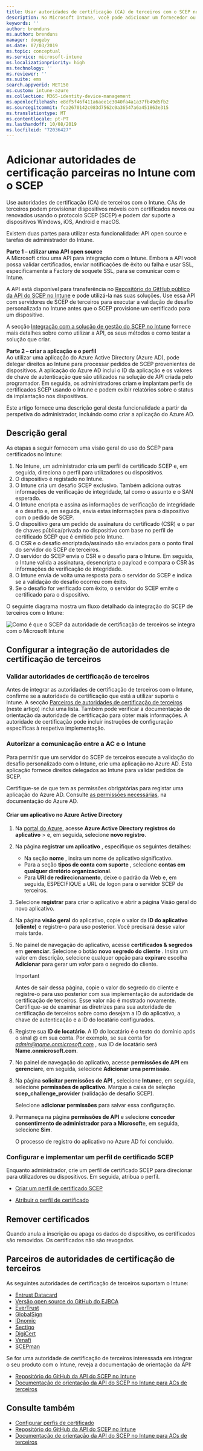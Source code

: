 ```yaml
---
title: Usar autoridades de certificação (CA) de terceiros com o SCEP no Microsoft Intune-Azure | Microsoft Docs
description: No Microsoft Intune, você pode adicionar um fornecedor ou uma autoridade de certificação (CA) de terceiros para emitir certificados para dispositivos móveis usando o protocolo SCEP. Nesta descrição geral, uma aplicação do Azure Active Directory (Azure AD) fornece permissões ao Microsoft Intune para validar certificados. Em seguida, utilize o ID da aplicação, a chave de autenticação e o ID do inquilino da aplicação do AAD para configurar o servidor do SCEP para emitir certificados.
keywords: ''
author: brenduns
ms.author: brenduns
manager: dougeby
ms.date: 07/03/2019
ms.topic: conceptual
ms.service: microsoft-intune
ms.localizationpriority: high
ms.technology: ''
ms.reviewer: ''
ms.suite: ems
search.appverid: MET150
ms.custom: intune-azure
ms.collection: M365-identity-device-management
ms.openlocfilehash: e8df5f46f411a6aee1c3040fa4a1a37fb49d5fb2
ms.sourcegitcommit: fca2670142c083d7562c0a36547a6a451863e315
ms.translationtype: MT
ms.contentlocale: pt-PT
ms.lasthandoff: 10/08/2019
ms.locfileid: "72036427"
---
```

# <a name="add-partner-certification-authority-in-intune-using-scep"></a>Adicionar autoridades de certificação parceiras no Intune com o SCEP

Use autoridades de certificação (CA) de terceiros com o Intune. CAs de terceiros podem provisionar dispositivos móveis com certificados novos ou renovados usando o protocolo SCEP (SCEP) e podem dar suporte a dispositivos Windows, iOS, Android e macOS.

Existem duas partes para utilizar esta funcionalidade: API open source e tarefas de administrador do Intune.

**Parte 1 – utilizar uma API open source**  
A Microsoft criou uma API para integração com o Intune. Embora a API você possa validar certificados, enviar notificações de êxito ou falha e usar SSL, especificamente a Factory de soquete SSL, para se comunicar com o Intune.

A API está disponível para transferência no [Repositório do GitHub público da API do SCEP no Intune](http://github.com/Microsoft/Intune-Resource-Access/tree/develop/src/CsrValidation) e pode utilizá-la nas suas soluções. Use essa API com servidores de SCEP de terceiros para executar a validação de desafio personalizada no Intune antes que o SCEP provisione um certificado para um dispositivo.

A secção [Integração com a solução de gestão do SCEP no Intune](scep-libraries-apis.md) fornece mais detalhes sobre como utilizar a API, os seus métodos e como testar a solução que criar.

**Parte 2 – criar a aplicação e o perfil**  
Ao utilizar uma aplicação do Azure Active Directory (Azure AD), pode delegar direitos ao Intune para processar pedidos de SCEP provenientes de dispositivos. A aplicação do Azure AD inclui o ID da aplicação e os valores de chave de autenticação que são utilizados na solução de API criada pelo programador. Em seguida, os administradores criam e implantam perfis de certificados SCEP usando o Intune e podem exibir relatórios sobre o status da implantação nos dispositivos.

Este artigo fornece uma descrição geral desta funcionalidade a partir da perspetiva do administrador, incluindo como criar a aplicação do Azure AD.

## <a name="overview"></a>Descrição geral

As etapas a seguir fornecem uma visão geral do uso do SCEP para certificados no Intune:

1. No Intune, um administrador cria um perfil de certificado SCEP e, em seguida, direciona o perfil para utilizadores ou dispositivos.
2. O dispositivo é registado no Intune.
3. O Intune cria um desafio SCEP exclusivo. Também adiciona outras informações de verificação de integridade, tal como o assunto e o SAN esperado.
4. O Intune encripta e assina as informações de verificação de integridade e o desafio e, em seguida, envia estas informações para o dispositivo com o pedido de SCEP.
5. O dispositivo gera um pedido de assinatura do certificado (CSR) e o par de chaves pública/privada no dispositivo com base no perfil de certificado SCEP que é emitido pelo Intune.
6. O CSR e o desafio encriptado/assinado são enviados para o ponto final do servidor do SCEP de terceiros.
7. O servidor do SCEP envia o CSR e o desafio para o Intune. Em seguida, o Intune valida a assinatura, desencripta o payload e compara o CSR às informações de verificação de integridade.
8. O Intune envia de volta uma resposta para o servidor do SCEP e indica se a validação do desafio ocorreu com êxito.  
9. Se o desafio for verificado com êxito, o servidor do SCEP emite o certificado para o dispositivo.

O seguinte diagrama mostra um fluxo detalhado da integração do SCEP de terceiros com o Intune:

![Como é que o SCEP da autoridade de certificação de terceiros se integra com o Microsoft Intune](./media/certificate-authority-add-scep-overview/scep-certificate-vendor-integration.png)

## <a name="set-up-third-party-ca-integration"></a>Configurar a integração de autoridades de certificação de terceiros

### <a name="validate-third-party-certification-authority"></a>Validar autoridades de certificação de terceiros

Antes de integrar as autoridades de certificação de terceiros com o Intune, confirme se a autoridade de certificação que está a utilizar suporta o Intune. A secção [Parceiros de autoridades de certificação de terceiros](#third-party-certification-authority-partners) (neste artigo) inclui uma lista. Também pode verificar a documentação de orientação da autoridade de certificação para obter mais informações. A autoridade de certificação pode incluir instruções de configuração específicas à respetiva implementação.

### <a name="authorize-communication-between-ca-and-intune"></a>Autorizar a comunicação entre a AC e o Intune

Para permitir que um servidor do SCEP de terceiros execute a validação do desafio personalizado com o Intune, crie uma aplicação no Azure AD. Esta aplicação fornece direitos delegados ao Intune para validar pedidos de SCEP.

Certifique-se de que tem as permissões obrigatórias para registar uma aplicação do Azure AD. Consulte [as permissões necessárias](https://docs.microsoft.com/azure/azure-resource-manager/resource-group-create-service-principal-portal#required-permissions), na documentação do Azure AD.

#### <a name="create-an-application-in-azure-active-directory"></a>Criar um aplicativo no Azure Active Directory  

1. Na [portal do Azure](https://portal.azure.com), acesse **Azure Active Directory** **registros do aplicativo** >  e, em seguida, selecione **novo registro**.  

2. Na página **registrar um aplicativo** , especifique os seguintes detalhes:  
   - Na seção **nome** , insira um nome de aplicativo significativo.  
   - Para a seção **tipos de conta com suporte** , selecione **contas em qualquer diretório organizacional**.  
   - Para **URI de redirecionamento**, deixe o padrão da Web e, em seguida, ESPECIFIQUE a URL de logon para o servidor SCEP de terceiros.  

3. Selecione **registrar** para criar o aplicativo e abrir a página Visão geral do novo aplicativo.  

4. Na página **visão geral** do aplicativo, copie o valor da **ID do aplicativo (cliente)** e registre-o para uso posterior. Você precisará desse valor mais tarde.  

5. No painel de navegação do aplicativo, acesse **certificados & segredos** em **gerenciar**. Selecione o botão **novo segredo do cliente** . Insira um valor em descrição, selecione qualquer opção para **expirar**e escolha **Adicionar** para gerar um *valor* para o segredo do cliente. 
   > [!IMPORTANT]  
   > Antes de sair dessa página, copie o valor do segredo do cliente e registre-o para uso posterior com sua implementação de autoridade de certificação de terceiros. Esse valor não é mostrado novamente. Certifique-se de examinar as diretrizes para sua autoridade de certificação de terceiros sobre como desejam a ID do aplicativo, a chave de autenticação e a ID do locatário configurados.  

6. Registre sua **ID de locatário**. A ID do locatário é o texto do domínio após o sinal @ em sua conta. Por exemplo, se sua conta for *admin@name.onmicrosoft.com* , sua ID de locatário será **Name.onmicrosoft.com**.  

7. No painel de navegação do aplicativo, acesse **permissões de API** em **gerenciar**e, em seguida, selecione **Adicionar uma permissão**.  

8. Na página **solicitar permissões de API** , selecione **Intune**e, em seguida, selecione **permissões de aplicativo**. Marque a caixa de seleção **scep_challenge_provider** (validação de desafio SCEP).  

   Selecione **adicionar permissões** para salvar essa configuração.  

9. Permaneça na página **permissões de API** e selecione **conceder consentimento de administrador para a Microsoft**e, em seguida, selecione **Sim**.  
   
   O processo de registro do aplicativo no Azure AD foi concluído.





### <a name="configure-and-deploy-a-scep-certificate-profile"></a>Configurar e implementar um perfil de certificado SCEP
Enquanto administrador, crie um perfil de certificado SCEP para direcionar para utilizadores ou dispositivos. Em seguida, atribua o perfil.

- [Criar um perfil de certificado SCEP](certificates-profile-scep.md#create-a-scep-certificate-profile)

- [Atribuir o perfil de certificado](certificates-profile-scep.md#assign-the-certificate-profile)

## <a name="removing-certificates"></a>Remover certificados

Quando anula a inscrição ou apaga os dados do dispositivo, os certificados são removidos. Os certificados não são revogados.

## <a name="third-party-certification-authority-partners"></a>Parceiros de autoridades de certificação de terceiros
As seguintes autoridades de certificação de terceiros suportam o Intune:

- [Entrust Datacard](https://info.entrustdatacard.com/pki-eval-tool)
- [Versão open source do GitHub do EJBCA](https://github.com/agerbergt/intune-ejbca-connector)
- [EverTrust](https://evertrust.fr/en/products/)
- [GlobalSign](https://downloads.globalsign.com/acton/attachment/2674/f-6903f60b-9111-432d-b283-77823cc65500/1/-/-/-/-/globalsign-aeg-microsoft-intune-integration-guide.pdf)
- [IDnomic](https://www.idnomic.com/)
- [Sectigo](https://sectigo.com/products)
- [DigiCert](https://knowledge.digicert.com/tutorials/microsoft-intune.html)
- [Venafi](https://www.venafi.com/platform/enterprise-mobility)
- [SCEPman](https://azuremarketplace.microsoft.com/marketplace/apps/gluckkanja.scepman)

Se for uma autoridade de certificação de terceiros interessada em integrar o seu produto com o Intune, reveja a documentação de orientação da API:

- [Repositório do GitHub da API do SCEP no Intune](http://github.com/Microsoft/Intune-Resource-Access/tree/develop/src/CsrValidation)
- [Documentação de orientação da API do SCEP no Intune para ACs de terceiros](scep-libraries-apis.md)

## <a name="see-also"></a>Consulte também

- [Configurar perfis de certificado](certificates-scep-configure.md)
- [Repositório do GitHub da API do SCEP no Intune](http://github.com/Microsoft/Intune-Resource-Access/tree/develop/src/CsrValidation)
- [Documentação de orientação da API do SCEP no Intune para ACs de terceiros](scep-libraries-apis.md)
